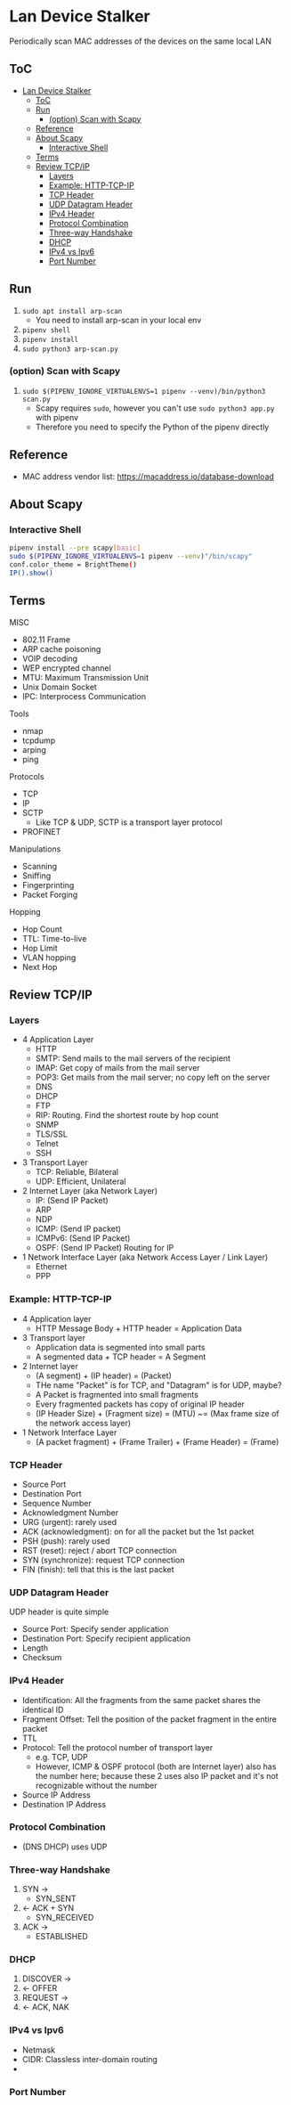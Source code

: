 # Lan Device Stalker

Periodically scan MAC addresses of the devices on the same local LAN

## ToC

- [Lan Device Stalker](#lan-device-stalker)
  - [ToC](#toc)
  - [Run](#run)
    - [(option) Scan with Scapy](#option-scan-with-scapy)
  - [Reference](#reference)
  - [About Scapy](#about-scapy)
    - [Interactive Shell](#interactive-shell)
  - [Terms](#terms)
  - [Review TCP/IP](#review-tcpip)
    - [Layers](#layers)
    - [Example: HTTP-TCP-IP](#example-http-tcp-ip)
    - [TCP Header](#tcp-header)
    - [UDP Datagram Header](#udp-datagram-header)
    - [IPv4 Header](#ipv4-header)
    - [Protocol Combination](#protocol-combination)
    - [Three-way Handshake](#three-way-handshake)
    - [DHCP](#dhcp)
    - [IPv4 vs Ipv6](#ipv4-vs-ipv6)
    - [Port Number](#port-number)

## Run

1. `sudo apt install arp-scan`
   - You need to install arp-scan in your local env
2. `pipenv shell`
3. `pipenv install`
4. `sudo python3 arp-scan.py`

### (option) Scan with Scapy

1. `sudo $(PIPENV_IGNORE_VIRTUALENVS=1 pipenv --venv)/bin/python3 scan.py`
   - Scapy requires `sudo`, however you can't use `sudo python3 app.py` with pipenv
   - Therefore you need to specify the Python of the pipenv directly

## Reference

- MAC address vendor list: https://macaddress.io/database-download



## About Scapy

### Interactive Shell

```sh
pipenv install --pre scapy[basic]
sudo $(PIPENV_IGNORE_VIRTUALENVS=1 pipenv --venv)"/bin/scapy"
conf.color_theme = BrightTheme()
IP().show()
```

## Terms

MISC

- 802.11 Frame
- ARP cache poisoning
- VOIP decoding
- WEP encrypted channel
- MTU: Maximum Transmission Unit
- Unix Domain Socket
- IPC: Interprocess Communication

Tools

- nmap
- tcpdump
- arping
- ping

Protocols

- TCP
- IP
- SCTP
  - Like TCP & UDP, SCTP is a transport layer protocol
- PROFINET

Manipulations

- Scanning
- Sniffing
- Fingerprinting
- Packet Forging

Hopping

- Hop Count
- TTL: Time-to-live
- Hop Limit
- VLAN hopping
- Next Hop

## Review TCP/IP

### Layers

- 4 Application Layer
  - HTTP
  - SMTP: Send mails to the mail servers of the recipient
  - IMAP: Get copy of mails from the mail server
  - POP3: Get mails from the mail server; no copy left on the server
  - DNS
  - DHCP
  - FTP
  - RIP: Routing. Find the shortest route by hop count
  - SNMP
  - TLS/SSL
  - Telnet
  - SSH
- 3 Transport Layer
  - TCP: Reliable, Bilateral
  - UDP: Efficient, Unilateral
- 2 Internet Layer (aka Network Layer)
  - IP: (Send IP Packet)
  - ARP
  - NDP
  - ICMP: (Send IP packet)
  - ICMPv6: (Send IP Packet)
  - OSPF: (Send IP Packet) Routing for IP
- 1 Network Interface Layer (aka Network Access Layer / Link Layer)
  - Ethernet
  - PPP

### Example: HTTP-TCP-IP

- 4 Application layer
  - HTTP Message Body + HTTP header = Application Data
- 3 Transport layer
  - Application data is segmented into small parts
  - A segmented data + TCP header = A Segment
- 2 Internet layer
  - (A segment) + (IP header) = (Packet)
  - THe name "Packet" is for TCP, and "Datagram" is for UDP, maybe?
  - A Packet is fragmented into small fragments
  - Every fragmented packets has copy of original IP header
  - (IP Header Size) + (Fragment size) = (MTU) ~= (Max frame size of the network access layer)
- 1 Network Interface Layer
  - (A packet fragment) + (Frame Trailer) + (Frame Header) = (Frame)

### TCP Header

- Source Port
- Destination Port
- Sequence Number
- Acknowledgment Number
- URG (urgent): rarely used
- ACK (acknowledgment): on for all the packet but the 1st packet
- PSH (push): rarely used
- RST (reset): reject / abort TCP connection
- SYN (synchronize): request TCP connection
- FIN (finish): tell that this is the last packet

### UDP Datagram Header

UDP header is quite simple

- Source Port: Specify sender application
- Destination Port: Specify recipient application
- Length
- Checksum

### IPv4 Header

- Identification: All the fragments from the same packet shares the identical ID
- Fragment Offset: Tell the position of the packet fragment in the entire packet
- TTL
- Protocol: Tell the protocol number of transport layer
  - e.g. TCP, UDP
  - However, ICMP & OSPF protocol (both are Internet layer) also has the number here; because these 2 uses also IP packet and it's not recognizable without the number
- Source IP Address
- Destination IP Address

### Protocol Combination

- (DNS DHCP) uses UDP

### Three-way Handshake

1. SYN ->
   - SYN_SENT
2. <- ACK + SYN
   - SYN_RECEIVED
3. ACK ->
   - ESTABLISHED

### DHCP

1. DISCOVER ->
1. <- OFFER
1. REQUEST ->
1. <- ACK, NAK

### IPv4 vs Ipv6

- Netmask
- CIDR: Classless inter-domain routing
-

### Port Number

